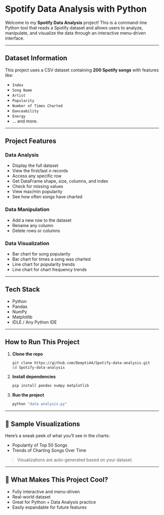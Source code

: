 
#  Spotify Data Analysis with Python

Welcome to my **Spotify Data Analysis** project! This is a command-line Python tool that reads a Spotify dataset and allows users to analyze, manipulate, and visualize the data through an interactive menu-driven interface.

---

##  Dataset Information

This project uses a CSV dataset containing **200 Spotify songs** with features like:

- `Index`
- `Song Name`
- `Artist`
- `Popularity`
- `Number of Times Charted`
- `Danceability`
- `Energy`
- ... and more.

---

##  Project Features

###  Data Analysis

- Display the full dataset
- View the first/last *n* records
- Access any specific row
- Get DataFrame shape, size, columns, and index
- Check for missing values
- View max/min popularity
- See how often songs have charted

###  Data Manipulation

- Add a new row to the dataset
- Rename any column
- Delete rows or columns

###  Data Visualization

- Bar chart for song popularity
- Bar chart for times a song was charted
- Line chart for popularity trends
- Line chart for chart frequency trends

---

##  Tech Stack

- Python 
- Pandas 
- NumPy 
- Matplotlib 
- IDLE / Any Python IDE

---

##  How to Run This Project

1. **Clone the repo**
   ```bash
   git clone https://github.com/Deepti44/Spotify-data-analysis.git
   cd Spotify-data-analysis
   ```

2. **Install dependencies**
   ```bash
   pip install pandas numpy matplotlib
   ```

3. **Run the project**
   ```bash
   python "data analysis.py"
   ```

---

## 📸 Sample Visualizations

Here’s a sneak peek of what you’ll see in the charts:

- Popularity of Top 50 Songs
- Trends of Charting Songs Over Time

> Visualizations are auto-generated based on your dataset.

---

## 🌟 What Makes This Project Cool?

- Fully interactive and menu-driven
- Real-world dataset
- Great for Python + Data Analysis practice
- Easily expandable for future features



